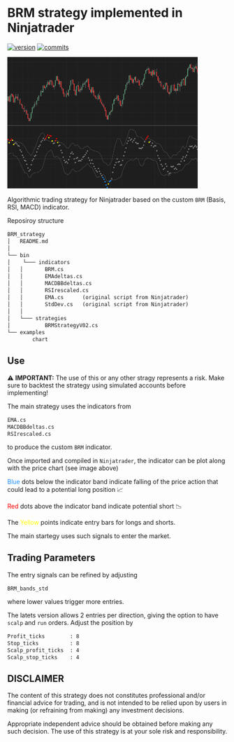# BRM strategy implemented in Ninjatrader

[![version](https://img.shields.io/github/v/release/Mauva27/BRM_strategy?display_name=release)](https://github.com/Mauva27/BRM_strategy/releases)
[![commits](https://img.shields.io/github/commit-activity/m/Mauva27/BRM_strategy?color=green)]()


<img src="https://github.com/Mauva27/BRM_strategy/blob/main/examples/chart.png" height=300>
<!-- ![width=505](https://github.com/Mauva27/BRM_strategy/blob/main/examples/chart.png) -->

Algorithmic trading strategy for Ninjatrader based on the custom ```BRM``` (Basis, RSI, MACD) indicator. 

Reposiroy structure

```
BRM_strategy
│   README.md 
│
└── bin
│    └─── indicators
│	│		BRM.cs
│	│		EMAdeltas.cs
│	│		MACDBBdeltas.cs
│	│		RSIrescaled.cs
│	│		EMA.cs 		(original script from Ninjatrader)
│	│		StdDev.cs	(original script from Ninjatrader)
│	│
│	└─── strategies
│			BRMStrategyV02.cs
└── examples
		chart

```

## Use

:warning: **IMPORTANT:** The use of this or any other stragy represents a risk. Make sure to backtest the strategy using simulated accounts before implementing!

The main strategy uses the indicators from

```
EMA.cs
MACDBBdeltas.cs
RSIrescaled.cs

```

to produce the custom ```BRM``` indicator.

Once imported and compiled in ```Ninjatrader```, the indicator can be plot along with the price chart (see image above)

<span style="color:dodgerblue">Blue</span> dots below the indicator band indicate falling of the price action that could lead to a potential long position :chart_with_upwards_trend:

<span style="color:red">Red</span> dots above the indicator band indicate potential short :chart_with_downwards_trend:

 The <span style="color:yellow">Yellow</span> points indicate entry bars for longs and shorts. 

The main startegy uses such signals to enter the market.

## Trading Parameters

The entry signals can be refined by adjusting 

```
BRM_bands_std
```

where lower values trigger more entries.

The latets version allows 2 entries per direction, giving the option to have ```scalp``` and ```run``` orders. Adjust the position by

```
Profit_ticks 		: 8
Stop_ticks			: 8
Scalp_profit_ticks	: 4
Scalp_stop_ticks	: 4
```


## DISCLAIMER

The content of this strategy does not constitutes professional and/or financial advice for trading, and is not intended to be relied upon by users in making (or refraining from making) any investment decisions.

Appropriate independent advice should be obtained before making any such decision. The use of this strategy is at your sole risk and responsibility.